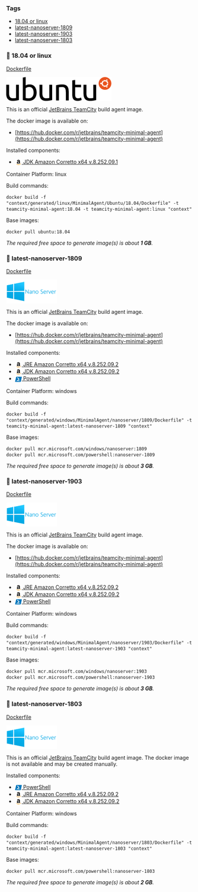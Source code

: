 ### Tags

- [18.04 or linux](#whale-1804-or-linux)
- [latest-nanoserver-1809](#whale-latest-nanoserver-1809)
- [latest-nanoserver-1903](#whale-latest-nanoserver-1903)
- [latest-nanoserver-1803](#whale-latest-nanoserver-1803)

### :whale: 18.04 or linux

[Dockerfile](linux/MinimalAgent/Ubuntu/18.04/Dockerfile)

<img align="center" height="64" src="/logo/ubuntu.png">

This is an official [JetBrains TeamCity](https://www.jetbrains.com/teamcity/) build agent image.

The docker image is available on:

- [https://hub.docker.com/r/jetbrains/teamcity-minimal-agent](https://hub.docker.com/r/jetbrains/teamcity-minimal-agent)

Installed components:

- [<img align="center" height="18" src="/logo/corretto.png"> JDK Amazon Corretto x64 v.8.252.09.1](https://corretto.aws/downloads/resources/8.252.09.1/amazon-corretto-8.252.09.1-linux-x64.tar.gz)

Container Platform: linux

Build commands:

```
docker build -f "context/generated/linux/MinimalAgent/Ubuntu/18.04/Dockerfile" -t teamcity-minimal-agent:18.04 -t teamcity-minimal-agent:linux "context"
```

Base images:

```
docker pull ubuntu:18.04
```

_The required free space to generate image(s) is about **1 GB**._
### :whale: latest-nanoserver-1809

[Dockerfile](windows/MinimalAgent/nanoserver/1809/Dockerfile)

<img align="center" height="64" src="/logo/windows_nano.png">

This is an official [JetBrains TeamCity](https://www.jetbrains.com/teamcity/) build agent image.

The docker image is available on:

- [https://hub.docker.com/r/jetbrains/teamcity-minimal-agent](https://hub.docker.com/r/jetbrains/teamcity-minimal-agent)

Installed components:

- [<img align="center" height="18" src="/logo/corretto.png"> JRE Amazon Corretto x64 v.8.252.09.2](https://corretto.aws/downloads/resources/8.252.09.2/amazon-corretto-8.252.09.2-windows-x64-jre.zip)
- [<img align="center" height="18" src="/logo/corretto.png"> JDK Amazon Corretto x64 v.8.252.09.2](https://corretto.aws/downloads/resources/8.252.09.2/amazon-corretto-8.252.09.2-windows-x64-jdk.zip)
- [<img src="/logo/powershell.png" height="18" align="center"> PowerShell](https://github.com/PowerShell/PowerShell#get-powershell)

Container Platform: windows

Build commands:

```
docker build -f "context/generated/windows/MinimalAgent/nanoserver/1809/Dockerfile" -t teamcity-minimal-agent:latest-nanoserver-1809 "context"
```

Base images:

```
docker pull mcr.microsoft.com/windows/nanoserver:1809
docker pull mcr.microsoft.com/powershell:nanoserver-1809
```

_The required free space to generate image(s) is about **3 GB**._
### :whale: latest-nanoserver-1903

[Dockerfile](windows/MinimalAgent/nanoserver/1903/Dockerfile)

<img align="center" height="64" src="/logo/windows_nano.png">

This is an official [JetBrains TeamCity](https://www.jetbrains.com/teamcity/) build agent image.

The docker image is available on:

- [https://hub.docker.com/r/jetbrains/teamcity-minimal-agent](https://hub.docker.com/r/jetbrains/teamcity-minimal-agent)

Installed components:

- [<img align="center" height="18" src="/logo/corretto.png"> JRE Amazon Corretto x64 v.8.252.09.2](https://corretto.aws/downloads/resources/8.252.09.2/amazon-corretto-8.252.09.2-windows-x64-jre.zip)
- [<img align="center" height="18" src="/logo/corretto.png"> JDK Amazon Corretto x64 v.8.252.09.2](https://corretto.aws/downloads/resources/8.252.09.2/amazon-corretto-8.252.09.2-windows-x64-jdk.zip)
- [<img src="/logo/powershell.png" height="18" align="center"> PowerShell](https://github.com/PowerShell/PowerShell#get-powershell)

Container Platform: windows

Build commands:

```
docker build -f "context/generated/windows/MinimalAgent/nanoserver/1903/Dockerfile" -t teamcity-minimal-agent:latest-nanoserver-1903 "context"
```

Base images:

```
docker pull mcr.microsoft.com/windows/nanoserver:1903
docker pull mcr.microsoft.com/powershell:nanoserver-1903
```

_The required free space to generate image(s) is about **3 GB**._
### :whale: latest-nanoserver-1803

[Dockerfile](windows/MinimalAgent/nanoserver/1803/Dockerfile)

<img align="center" height="64" src="/logo/windows_nano.png">

This is an official [JetBrains TeamCity](https://www.jetbrains.com/teamcity/) build agent image.
The docker image is not available and may be created manually.

Installed components:

- [<img src="/logo/powershell.png" height="18" align="center"> PowerShell](https://github.com/PowerShell/PowerShell#get-powershell)
- [<img align="center" height="18" src="/logo/corretto.png"> JRE Amazon Corretto x64 v.8.252.09.2](https://corretto.aws/downloads/resources/8.252.09.2/amazon-corretto-8.252.09.2-windows-x64-jre.zip)
- [<img align="center" height="18" src="/logo/corretto.png"> JDK Amazon Corretto x64 v.8.252.09.2](https://corretto.aws/downloads/resources/8.252.09.2/amazon-corretto-8.252.09.2-windows-x64-jdk.zip)

Container Platform: windows

Build commands:

```
docker build -f "context/generated/windows/MinimalAgent/nanoserver/1803/Dockerfile" -t teamcity-minimal-agent:latest-nanoserver-1803 "context"
```

Base images:

```
docker pull mcr.microsoft.com/powershell:nanoserver-1803
```

_The required free space to generate image(s) is about **2 GB**._

